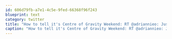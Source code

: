 ```yaml
---
id: 606d79fb-a7e1-4c5e-9fed-66368f96f243
blueprint: text
category: twitter
title: "How to tell it's Centre of Gravity Weekend: RT @adriannieo: Just saw someone toss a beer can out of a car at a baby. Seriously."
caption: "How to tell it's Centre of Gravity Weekend: RT @adriannieo: Just saw someone toss a beer can out of a car at a baby. Seriously."
---
```


